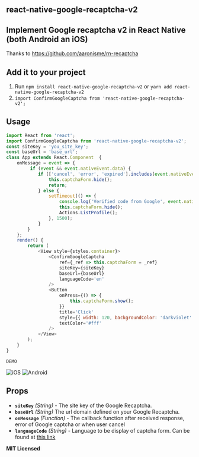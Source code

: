 
## react-native-google-recaptcha-v2
## Implement Google recaptcha v2 in React Native (both Android an iOS)

 

Thanks to https://github.com/aaronisme/rn-recaptcha

## Add it to your project

1. Run `npm install react-native-google-recaptcha-v2` 
   or  `yarn add react-native-google-recaptcha-v2`
2. `import ConfirmGoogleCaptcha from 'react-native-google-recaptcha-v2';`

## Usage

```javascript
import React from 'react';
import ConfirmGoogleCaptcha from 'react-native-google-recaptcha-v2';
const siteKey = 'you_site_key';
const baseUrl = 'base_url';
class App extends React.Component  {
    onMessage = event => {
         if (event && event.nativeEvent.data) {
            if (['cancel', 'error', 'expired'].includes(event.nativeEvent.data)) {
                this.captchaForm.hide();
                return;
            } else {
                setTimeout(() => {
                    console.log('Verified code from Google', event.nativeEvent.data);
                    this.captchaForm.hide();
                    Actions.ListProfile();
                }, 1500);
            }
        }
    };
    render() {
        return (
            <View style={styles.container}>
                <ConfirmGoogleCaptcha
                    ref={_ref => this.captchaForm = _ref}
                    siteKey={siteKey}
                    baseUrl={baseUrl}
                    languageCode='en'
                />
                <Button
                    onPress={() => {
                        this.captchaForm.show();
                    }}
                    title='Click'
                    style={{ width: 120, backgroundColor: 'darkviolet' }}
                    textColor='#fff'
                />
            </View>
        );
    }
}
```

```
DEMO
```
![iOS](https://github.com/xuho/demo-images/blob/master/ios.gif)
![Android](https://github.com/xuho/demo-images/blob/master/android.gif)



## Props

- **`siteKey`** _(String)_ - The site key of the Google Recaptcha.
- **`baseUrl`** _(String)_ The url domain defined on your Google Recaptcha.
- **`onMessage`** _(Function)_ - The callback function  after received response, error of Google captcha or when user cancel
- **`languageCode`** _(String)_ - Language to be display of captcha form. Can be found at [this link](https://developers.google.com/recaptcha/docs/language)


**MIT Licensed**
